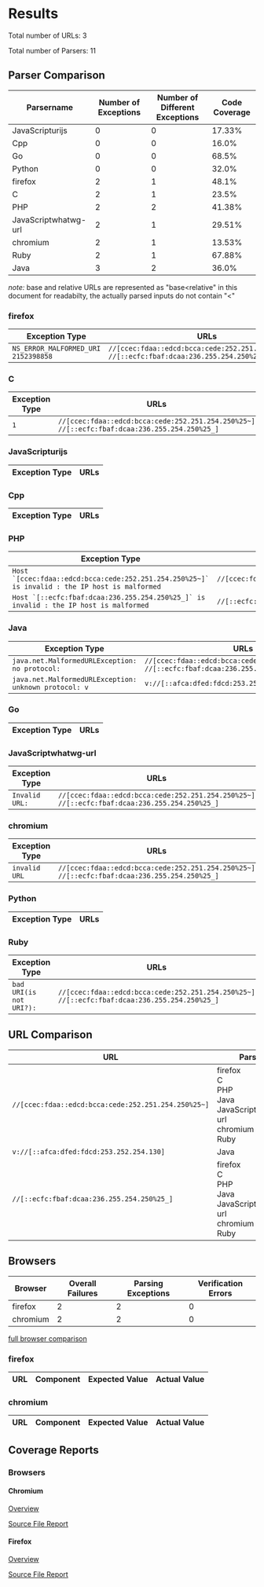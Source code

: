 # Results 

Total number of URLs: 3

Total number of Parsers: 11

## Parser Comparison 

 Parsername | Number of Exceptions | Number of Different Exceptions | Code Coverage 
 --- | --- | --- | ---
JavaScripturijs | 0 | 0 | 17.33% 
Cpp | 0 | 0 | 16.0% 
Go | 0 | 0 | 68.5% 
Python | 0 | 0 | 32.0% 
firefox | 2 | 1 | 48.1% 
C | 2 | 1 | 23.5% 
PHP | 2 | 2 | 41.38% 
JavaScriptwhatwg-url | 2 | 1 | 29.51% 
chromium | 2 | 1 | 13.53% 
Ruby | 2 | 1 | 67.88% 
Java | 3 | 2 | 36.0% 


*note:*  base and relative URLs are represented as "base<relative" in this document for readabilty, the actually parsed inputs do not contain "<" 

### firefox

 Exception Type | URLs 
 --- | --- 
 ``` NS_ERROR_MALFORMED_URI 2152398858 ```  |  ``` //[ccec:fdaa::edcd:bcca:cede:252.251.254.250%25~] ```  <br> ``` //[::ecfc:fbaf:dcaa:236.255.254.250%25_] ```  <br> 


### C

 Exception Type | URLs 
 --- | --- 
 ``` 1 ```  |  ``` //[ccec:fdaa::edcd:bcca:cede:252.251.254.250%25~] ```  <br> ``` //[::ecfc:fbaf:dcaa:236.255.254.250%25_] ```  <br> 


### JavaScripturijs

 Exception Type | URLs 
 --- | --- 


### Cpp

 Exception Type | URLs 
 --- | --- 


### PHP

 Exception Type | URLs 
 --- | --- 
 ``` Host `[ccec:fdaa::edcd:bcca:cede:252.251.254.250%25~]` is invalid : the IP host is malformed ```  |  ``` //[ccec:fdaa::edcd:bcca:cede:252.251.254.250%25~] ```  <br> 
 ``` Host `[::ecfc:fbaf:dcaa:236.255.254.250%25_]` is invalid : the IP host is malformed ```  |  ``` //[::ecfc:fbaf:dcaa:236.255.254.250%25_] ```  <br> 


### Java

 Exception Type | URLs 
 --- | --- 
 ``` java.net.MalformedURLException: no protocol:  ```  |  ``` //[ccec:fdaa::edcd:bcca:cede:252.251.254.250%25~] ```  <br> ``` //[::ecfc:fbaf:dcaa:236.255.254.250%25_] ```  <br> 
 ``` java.net.MalformedURLException: unknown protocol: v ```  |  ``` v://[::afca:dfed:fdcd:253.252.254.130] ```  <br> 


### Go

 Exception Type | URLs 
 --- | --- 


### JavaScriptwhatwg-url

 Exception Type | URLs 
 --- | --- 
 ``` Invalid URL:  ```  |  ``` //[ccec:fdaa::edcd:bcca:cede:252.251.254.250%25~] ```  <br> ``` //[::ecfc:fbaf:dcaa:236.255.254.250%25_] ```  <br> 


### chromium

 Exception Type | URLs 
 --- | --- 
 ``` invalid URL ```  |  ``` //[ccec:fdaa::edcd:bcca:cede:252.251.254.250%25~] ```  <br> ``` //[::ecfc:fbaf:dcaa:236.255.254.250%25_] ```  <br> 


### Python

 Exception Type | URLs 
 --- | --- 


### Ruby

 Exception Type | URLs 
 --- | --- 
 ``` bad URI(is not URI?):  ```  |  ``` //[ccec:fdaa::edcd:bcca:cede:252.251.254.250%25~] ```  <br> ``` //[::ecfc:fbaf:dcaa:236.255.254.250%25_] ```  <br> 


## URL Comparison 

 URL | Parsers 
 --- | --- 
 ``` //[ccec:fdaa::edcd:bcca:cede:252.251.254.250%25~] ```  | firefox <br>C <br>PHP <br>Java <br>JavaScriptwhatwg-url <br>chromium <br>Ruby <br>
 ``` v://[::afca:dfed:fdcd:253.252.254.130] ```  | Java <br>
 ``` //[::ecfc:fbaf:dcaa:236.255.254.250%25_] ```  | firefox <br>C <br>PHP <br>Java <br>JavaScriptwhatwg-url <br>chromium <br>Ruby <br>

## Browsers

 Browser | Overall Failures | Parsing Exceptions | Verification Errors 
 --- | --- | --- | --- 
firefox | 2 | 2 | 0
chromium | 2 | 2 | 0

[full browser comparison](./browseroverview.html)

### firefox

 URL | Component | Expected Value | Actual Value 
 --- | --- | --- | --- 

### chromium

 URL | Component | Expected Value | Actual Value 
 --- | --- | --- | --- 

## Coverage Reports 

### Browsers


#### Chromium

[Overview](./chromium/report.html)

[Source File Report](./chromium/url_parse.cc.html)


#### Firefox

[Overview](./firefox/index.html)

[Source File Report](./firefox/nsURLParsers.cpp.gcov.html)

